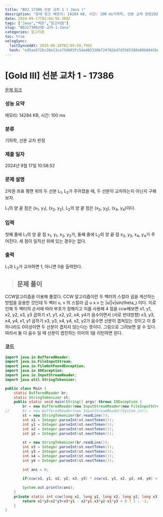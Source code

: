 ```yaml
---
title: "BOJ_17386_선분 교차 1 ( Java )"
description: "문제 링크 메모리: 14284 KB, 시간: 100 ms기하학, 선분 교차 판정2024년 9월 17일 10:58:52CCW알고리즘을 이용해 풀었다. CCW 알고리즘이란 두 벡터의 스칼라 곱을 계산하는방법을 응용한 것인데 두 벡터 u, v 의 스칼라 곱 u x v 는 |"
date: 2024-09-17T02:04:58.369Z
tags: ["Java","백준","알고리즘"]
slug: "BOJ17386선분-교차-1-Java"
categories: 알고리즘
toc: true
velogSync:
  lastSyncedAt: 2025-08-26T02:05:58.799Z
  hash: "ed5aa5f2bc28e13ca73d603fc5da485330bf24782bd7d3565388a80b6041be2f"
---
```


# [Gold III] 선분 교차 1 - 17386 

[문제 링크](https://www.acmicpc.net/problem/17386) 

### 성능 요약

메모리: 14284 KB, 시간: 100 ms

### 분류

기하학, 선분 교차 판정

### 제출 일자

2024년 9월 17일 10:58:52

### 문제 설명

<p>2차원 좌표 평면 위의 두 선분 L<sub>1</sub>, L<sub>2</sub>가 주어졌을 때, 두 선분이 교차하는지 아닌지 구해보자.</p>

<p>L<sub>1</sub>의 양 끝 점은 (x<sub>1</sub>, y<sub>1</sub>), (x<sub>2</sub>, y<sub>2</sub>), L<sub>2</sub>의 양 끝 점은 (x<sub>3</sub>, y<sub>3</sub>), (x<sub>4</sub>, y<sub>4</sub>)이다.</p>

### 입력 

 <p>첫째 줄에 L<sub>1</sub>의 양 끝 점 x<sub>1</sub>, y<sub>1</sub>, x<sub>2</sub>, y<sub>2</sub>가, 둘째 줄에 L<sub>2</sub>의 양 끝 점 x<sub>3</sub>, y<sub>3</sub>, x<sub>4</sub>, y<sub>4</sub>가 주어진다. 세 점이 일직선 위에 있는 경우는 없다.</p>

### 출력 

 <p>L<sub>1</sub>과 L<sub>2</sub>가 교차하면 1, 아니면 0을 출력한다.</p>

> ## 문제 풀이

CCW알고리즘을 이용해 풀었다. CCW 알고리즘이란 두 벡터의 스칼라 곱을 계산하는방법을 응용한 것인데 두 벡터 u, v 의 스칼라 곱 u x v 는 |u||v|sin(theta_) 이다.
이로 인해 두 벡터의 순서에 따라 부호가 정해지고 이를 사용해 4 점을 ccw해보면 x1, y1, x2, y2, x3, y3 곱하기 x1, y1, x2, y2, x4, y4가 음수이면서 (서로 반대방향) x3, y3, x4, y4, x1, y1 곱하기 x3, y3, x4, y4, x2, y2가 음수면 선분이 겹쳐있는 것이고 이 중 하나라도 0이상이면 두 선분이 겹치지 않는다는 뜻이다. 그림으로 그려보면 알 수 있다. 따라서 둘 다 음수 일 때 선분이 겹친하는 의미의 1을 리턴하면 된다.

### 코드
```java
import java.io.BufferedReader;
import java.io.FileInputStream;
import java.io.FileNotFoundException;
import java.io.IOException;
import java.io.InputStreamReader;
import java.util.StringTokenizer;

public class Main {
	static BufferedReader br;
	static StringTokenizer st;
	public static void main(String[] args) throws IOException {
		br = new BufferedReader(new InputStreamReader(new FileInputStream("input.txt")));
//		br = new BufferedReader(new InputStreamReader(System.in));
		st = new StringTokenizer(br.readLine());
		int x1 = Integer.parseInt(st.nextToken());
		int y1 = Integer.parseInt(st.nextToken());
		int x2 = Integer.parseInt(st.nextToken());
		int y2 = Integer.parseInt(st.nextToken());
		
		st = new StringTokenizer(br.readLine());
		int x3 = Integer.parseInt(st.nextToken());
		int y3 = Integer.parseInt(st.nextToken());
		int x4 = Integer.parseInt(st.nextToken());
		int y4 = Integer.parseInt(st.nextToken());
		
		int ans = 0;
		
		if(ccw(x1, y1, x2, y2, x3, y3) * ccw(x1, y1, x2, y2, x4, y4) < 0 && ccw(x3, y3, x4, y4, x1, y1) * ccw(x3, y3, x4, y4, x2, y2) < 0) ans = 1; 
	
		System.out.println(ans);
	}
	private static int ccw(long x1, long y1, long x2, long y2, long x3, long y3) {
		return x1*y2+x2*y3+x3*y1 - x2*y1-x3*y2-x1*y3 < 0 ? 1 : -1;
	}
}

```